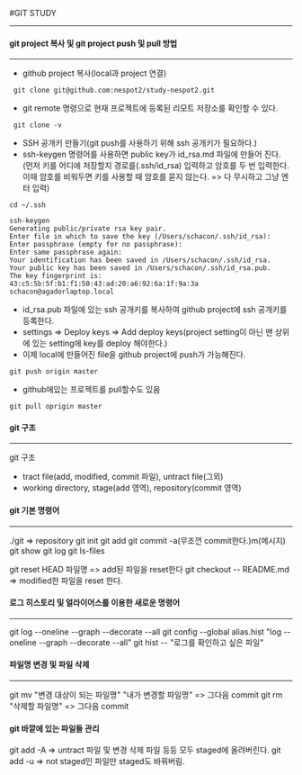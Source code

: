 #GIT STUDY

----
#### git project 복사 및 git project push 및 pull 방법
----

- github project 복사(local과 project 연결)

```
 git clone git@github.com:nespot2/study-nespot2.git
```  

- git remote 명령으로 현재 프로젝트에 등록된 리모트 저장소를 확인할 수 있다.

```
 git clone -v
```

- SSH 공개키 만들기(git push를 사용하기 위해 ssh 공개키가 필요하다.)
- ssh-keygen 명령어를 사용하면 public key가 id_rsa.md 파일에 만들어 진다. (먼저 키를 어디에 저장할지 경로를(.ssh/id_rsa) 입력하고 암호를 두 번 입력한다. 이때 암호를 비워두면 키를 사용할 때 암호를 묻지 않는다. => 다 무시하고 그냥 엔터 입력)

```
cd ~/.ssh

ssh-keygen
Generating public/private rsa key pair.
Enter file in which to save the key (/Users/schacon/.ssh/id_rsa):
Enter passphrase (empty for no passphrase):
Enter same passphrase again:
Your identification has been saved in /Users/schacon/.ssh/id_rsa.
Your public key has been saved in /Users/schacon/.ssh/id_rsa.pub.
The key fingerprint is:
43:c5:5b:5f:b1:f1:50:43:ad:20:a6:92:6a:1f:9a:3a schacon@agadorlaptop.local
```
- id_rsa.pub 파일에 있는 ssh 공개키를 복사하여 github project에 ssh 공개키를 등록한다.
- settings => Deploy keys => Add deploy keys(project setting이 아닌 맨 상위에 있는 setting에 key를 deploy 해야한다.)
- 이제 local에 만들어진 file을 github project에 push가 가능해진다.


```
git push origin master
```

- github에있는 프로젝트를 pull할수도 있음

```
git pull oprigin master
```

#### git 구조
----
git 구조
- tract file(add, modified, commit 파일), untract file(그외)
- working directory, stage(add 영역), repository(commit 영역)

#### git 기본 명령어
----

./git => repository
git init
git add
git commit -a(무조껀 commit한다.)m(메시지)
git show
git log
git ls-files

git reset HEAD 파일명 => add된 파일을 reset한다
git checkout -- README.md => modified한 파일을 reset 한다.

#### 로그 히스토리 및 얼라이어스를 이용한 새로운 명령어
----

git log --oneline --graph --decorate --all
git config --global alias.hist "log --oneline --graph --decorate --all"
git hist -- "로그를 확인하고 싶은 파일"

#### 파일명 변경 및 파일 삭제
----

git mv "변경 대상이 되는 파일명" "내가 변경할 파일명" => 그다음 commit
git rm "삭제할 파일명" => 그다음 commit

#### git 바깥에 있는 파일들 관리
git add -A => untract 파일 및 변경 삭제 파일 등등 모두 staged에 올려버린다.
git add -u => not staged인 파일만 staged도 바꿔버림.


